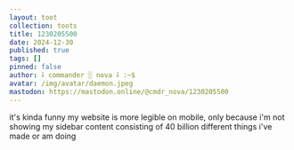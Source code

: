 ```yaml
---
layout: toot
collection: toots
title: 1230205500
date: 2024-12-30
published: true
tags: []
pinned: false
author: ⸸ commander ░ nova ⸸ :~$
avatar: /img/avatar/daemon.jpeg
mastodon: https://mastodon.online/@cmdr_nova/1230205500
---
```


it's kinda funny my website is more legible on mobile, only because i'm not showing my sidebar content consisting of 40 billion different things i've made or am doing

